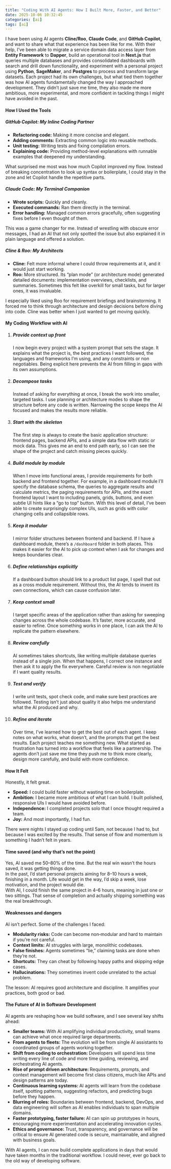 ```yaml
---
title: "Coding With AI Agents: How I Built More, Faster, and Better"
date: 2025-10-06 10:32:45
categories: [ai]
tags: [ai]
---
```


I have been using AI agents <strong>Cline/Roo</strong>, <strong>Claude Code</strong>, and <strong>GitHub Copilot</strong>, and want to share what that experience has been like for me.
With their help, I’ve been able to migrate a service domain data access layer from <strong>Entity Framework</strong> to <strong>Dapper</strong>, build an operational tool in <strong>Next.js</strong> that queries multiple databases and provides consolidated dashboards with search and drill down functionality, and experiment with a personal project using <strong>Python</strong>, <strong>SageMaker</strong>, and <strong>Postgres</strong> to process and transform large datasets.
Each project had its own challenges, but what tied them together was how AI agents fundamentally changed the way I approached development. They didn’t just save me time, they also made me more ambitious, more experimental, and more confident in tackling things I might have avoided in the past.

<h4>How I Used the Tools</h4>
<h5>GitHub Copilot: My Inline Coding Partner</h5>
<ul>
    <li><strong>Refactoring code:</strong> Making it more concise and elegant.</li>
    <li><strong>Adding comments:</strong> Extracting common logic into reusable methods.</li>
    <li><strong>Unit testing:</strong> Writing tests and fixing compilation errors.</li>
    <li><strong>Explaining code:</strong> Providing method-level explanations with runnable examples that deepened my understanding.</li>
</ul>
What surprised me most was how much Copilot improved my flow. Instead of breaking concentration to look up syntax or boilerplate, I could stay in the zone and let Copilot handle the repetitive parts.
<h5>Claude Code: My Terminal Companion</h5>
<ul>
    <li><strong>Wrote scripts:</strong> Quickly and cleanly.</li>
    <li><strong>Executed commands:</strong> Ran them directly in the terminal.</li>
    <li><strong>Error handling:</strong> Managed common errors gracefully, often suggesting fixes before I even thought of them.</li>
</ul>
This was a game changer for me. Instead of wrestling with obscure error messages, I had an AI that not only spotted the issue but also explained it in plain language and offered a solution.
<h5>Cline & Roo: My Architects</h5>
<ul>
    <li><strong>Cline:</strong> Felt more informal where I could throw requirements at it, and it would just start working.</li>
    <li><strong>Roo:</strong> More structured. Its “plan mode” (or architecture mode) generated detailed documents: implementation overviews, checklists, and summaries. Sometimes this felt like overkill for small tasks, but for larger ones, it was invaluable.</li>
</ul>
I especially liked using Roo for requirement briefings and brainstorming. It forced me to think through architecture and design decisions before diving into code. Cline was better when I just wanted to get moving quickly.

<h4>My Coding Workflow with AI</h4>
<ol>
  <li>
    <h5>Provide context up front</h5>
    I now begin every project with a system prompt that sets the stage. It explains what the project is, the best practices I want followed, the languages and frameworks I’m using, and any constraints or non negotiables. Being explicit here prevents the AI from filling in gaps with its own assumptions.
  </li>
  <li>
    <h5>Decompose tasks</h5>
    Instead of asking for everything at once, I break the work into smaller, targeted tasks. I use planning or architecture modes to shape the structure before any code is written. Narrowing the scope keeps the AI focused and makes the results more reliable.
  </li>
  <li>
    <h5>Start with the skeleton</h5>
    The first step is always to create the basic application structure: frontend pages, backend APIs, and a simple data flow with static or mock data. This gives me an end to end path early, so I can see the shape of the project and catch missing pieces quickly.
  </li>
  <li>
    <h5>Build module by module</h5>
    When I move into functional areas, I provide requirements for both backend and frontend together. For example, in a dashboard module I’ll specify the database schema, the queries to aggregate results and calculate metrics, the paging requirements for APIs, and the exact frontend layout I want to including panels, grids, buttons, and even subtle UI hints like a “go to top” button. With this level of detail, I’ve been able to create surprisingly complex UIs, such as grids with color changing cells and collapsible rows.
  </li>
  <li>
    <h5>Keep it modular</h5>
    I mirror folder structures between frontend and backend. If I have a dashboard module, there’s a <code>/dashboard</code> folder in both places. This makes it easier for the AI to pick up context when I ask for changes and keeps boundaries clear.
  </li>
  <li>
    <h5>Define relationships explicitly</h5>
    If a dashboard button should link to a product list page, I spell that out as a cross module requirement. Without this, the AI tends to invent its own connections, which can cause confusion later.
  </li>
  <li>
    <h5>Keep context small</h5>
    I target specific areas of the application rather than asking for sweeping changes across the whole codebase. It’s faster, more accurate, and easier to refine. Once something works in one place, I can ask the AI to replicate the pattern elsewhere.
  </li>
  <li>
    <h5>Review carefully</h5>
    AI sometimes takes shortcuts, like writing multiple database queries instead of a single join. When that happens, I correct one instance and then ask it to apply the fix everywhere. Careful review is non negotiable if I want quality results.
  </li>
  <li>
    <h5>Test and verify</h5>
    I write unit tests, spot check code, and make sure best practices are followed. Testing isn’t just about quality  it also helps me understand what the AI produced and why.
  </li>
  <li>
    <h5>Refine and iterate</h5>
    Over time, I’ve learned how to get the best out of each agent. I keep notes on what works, what doesn’t, and the prompts that get the best results. Each project teaches me something new. What started as frustration has turned into a workflow that feels like a partnership. The agents don’t just save me time  they push me to think more clearly, design more carefully, and build with more confidence.
  </li>
</ol>

<h4>How It Felt</h4>
Honestly, it felt great.
<ul>
  <li><strong>Speed:</strong> I could build faster without wasting time on boilerplate.</li>
  <li><strong>Ambition:</strong> I became more ambitious of what I can build. I built polished, responsive UIs I would have avoided before.</li>
  <li><strong>Independence:</strong> I completed projects solo that I once thought required a team.</li>
  <li><strong>Joy:</strong> And most importantly, I had fun.</li>
</ul>
There were nights I stayed up coding until 5am, not because I had to, but because I was excited by the results. That sense of flow and momentum is something I hadn’t felt in years.

<h4>Time saved (and why that’s not the point)</h4>
Yes, AI saved me 50–80% of the time. But the real win wasn’t the hours saved, it was getting things done.
<br>
In the past, I’d start personal projects aiming for 8–10 hours a week, finishing in a month. Life would get in the way, I’d skip a week, lose motivation, and the project would die.
<br>
With AI, I could finish the same project in 4–6 hours, meaning in just one or two sittings. That sense of completion and actually shipping something was the real breakthrough.

<h4>Weaknesses and dangers</h4>
AI isn’t perfect. Some of the challenges I faced:
<ul>
  <li><strong>Modularity risks:</strong> Code can become non‑modular and hard to maintain if you’re not careful.</li>
  <li><strong>Context limits:</strong> AI struggles with large, monolithic codebases.</li>
  <li><strong>False finishes:</strong> Agents sometimes “lie,” claiming tasks are done when they’re not.</li>
  <li><strong>Shortcuts:</strong> They can cheat by following happy paths and skipping edge cases.</li>
  <li><strong>Hallucinations:</strong> They sometimes invent code unrelated to the actual problem.</li>
</ul>
The lesson: AI requires good architecture and discipline. It amplifies your practices, both good or bad.

<h4>The Future of AI in Software Development</h4>
AI agents are reshaping how we build software, and I see several key shifts ahead:
<ul>
    <li><strong>Smaller teams: </strong>With AI amplifying individual productivity, small teams can achieve what once required large departments.</li>
    <li><strong>From agents to fleets: </strong>The evolution will be from single AI assistants to coordinated groups of agents working together.</li>
    <li><strong>Shift from coding to orchestration: </strong>Developers will spend less time writing every line of code and more time guiding, reviewing, and orchestrating AI agents.</li>
    <li><strong>Rise of prompt driven architecture: </strong>Requirements, prompts, and context management will become first class citizens, much like APIs and design patterns are today.</li>
    <li><strong>Continuous learning systems: </strong>AI agents will learn from the codebase itself, spotting patterns, suggesting refactors, and predicting bugs before they happen.</li>
    <li><strong>Blurring of roles: </strong>Boundaries between frontend, backend, DevOps, and data engineering will soften as AI enables individuals to span multiple domains.</li>
    <li><strong>Faster prototyping, faster failure: </strong>AI can spin up prototypes in hours, encouraging more experimentation and accelerating innovation cycles.</li>
    <li><strong>Ethics and governance: </strong>Trust, transparency, and governance will be critical to ensure AI generated code is secure, maintainable, and aligned with business goals.</li>
</ul>

With AI agents, I can now build complete applications in days that would have taken months in the traditional workflow.
I could never, ever go back to the old way of developing software.
